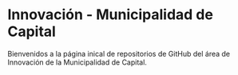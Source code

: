 # Innovación - Municipalidad de Capital
Bienvenidos a la página inical de repositorios de GitHub del área de Innovación de la Municipalidad de Capital.
